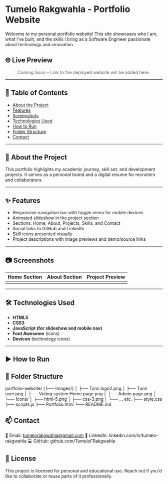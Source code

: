 # Tumelo Rakgwahla - Portfolio Website

Welcome to my personal portfolio website! This site showcases who I am, what I’ve built, and the skills I bring as a Software Engineer passionate about technology and innovation.

## 🌐 Live Preview

> Coming Soon – Link to the deployed website will be added here.

---

## 📌 Table of Contents

- [About the Project](#about-the-project)
- [Features](#features)
- [Screenshots](#screenshots)
- [Technologies Used](#technologies-used)
- [How to Run](#how-to-run)
- [Folder Structure](#folder-structure)
- [Contact](#contact)

---

## 🧾 About the Project

This portfolio highlights my academic journey, skill set, and development projects. It serves as a personal brand and a digital resume for recruiters and collaborators.

---

## ✨ Features

- Responsive navigation bar with toggle menu for mobile devices
- Animated slideshow in the project section
- Sections: Home, About, Projects, Skills, and Contact
- Social links to GitHub and LinkedIn
- Skill icons presented visually
- Project descriptions with image previews and demo/source links

---

## 📷 Screenshots

| Home Section | About Section | Project Preview |
|--------------|---------------|-----------------|
| |

---

## 🛠️ Technologies Used

- **HTML5**
- **CSS3**
- **JavaScript (for slideshow and mobile nav)**
- **Font Awesome** (icons)
- **Devicon** (technology icons)

---

## ▶️ How to Run

## 📁 Folder Structure

portfolio-website/
(├── Images/)
│   ├── Tumi logo2.png
│   ├── Tumi user.png
│   ├── Voting system Home page.png
│   ├── Admin page.png
│   └── Icons/
│       ├── html-5.png
│       ├── css-3.png
│       └── ... etc.
├── style.css
├── scripts.js
├── Portfolio.html
└── README.md


## 📫 Contact

📧 Email: tumelorakgwahla@gmail.com
🔗 LinkedIn: linkedin.com/in/tumelo-rakgwahla
💻 GitHub: github.com/TumeloFRakgwahla

## 📃 License

This project is licensed for personal and educational use. Reach out if you'd like to collaborate or reuse parts of it professionally.
